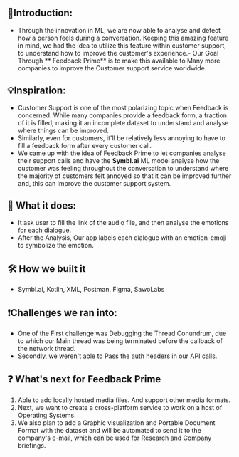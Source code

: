 ## 🥁Introduction:

- Through the innovation in ML, we are now able to analyse and detect how a person feels during a
  conversation. Keeping this amazing feature in mind, we had the idea to utilize this feature within
  customer support, to understand how to improve the customer's experience.- Our Goal Through **
  Feedback Prime** is to make this available to Many more companies to improve the Customer support
  service worldwide.

## 💡Inspiration:

- Customer Support is one of the most polarizing topic when Feedback is concerned. While many
  companies provide a feedback form, a fraction of it is filled, making it an incomplete dataset to
  understand and analyse where things can be improved. 
- Similarly, even for customers, it'll be relatively less annoying to have to fill a feedback form
  after every customer call.
- We came up with the idea of Feedback Prime to let companies analyse their support calls and have
  the **Symbl.ai** ML model analyse how the customer was feeling throughout the conversation to
  understand where the majority of customers felt annoyed so that it can be improved further and, this can improve the customer support system.

## 💬 What it does:

- It ask user to fill the link of the audio file, and then analyse the emotions for each
  dialogue.
- After the Analysis, Our app labels each dialogue with an emotion-emoji to symbolize the emotion.

## 🛠 How we built it

- Symbl.ai, Kotlin, XML, Postman, Figma, SawoLabs

## ❗Challenges we ran into:

- One of the First challenge was Debugging the Thread Conundrum, due to which our Main thread was
  being terminated before the callback of the network thread.
- Secondly, we weren't able to Pass the auth headers in our API calls.

## ❓ What's next for Feedback Prime

1. Able to add locally hosted media files. And support other media formats.
2. Next, we want to create a cross-platform service to work on a host of Operating Systems.
3. We also plan to add a Graphic visualization and Portable Document Format with the dataset and
   will be automated to send it to the company's e-mail, which can be used for Research and Company
   briefings.
   
##
